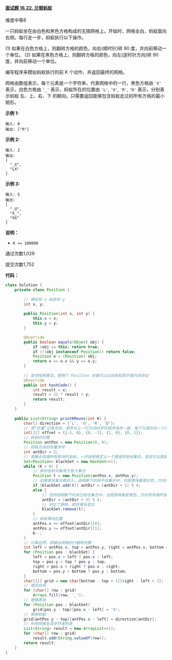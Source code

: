 #### [面试题 16.22. 兰顿蚂蚁](https://leetcode-cn.com/problems/langtons-ant-lcci/)

难度中等8

一只蚂蚁坐在由白色和黑色方格构成的无限网格上。开始时，网格全白，蚂蚁面向右侧。每行走一步，蚂蚁执行以下操作。

(1) 如果在白色方格上，则翻转方格的颜色，向右(顺时针)转 90 度，并向前移动一个单位。
(2) 如果在黑色方格上，则翻转方格的颜色，向左(逆时针方向)转 90 度，并向前移动一个单位。

编写程序来模拟蚂蚁执行的前 K 个动作，并返回最终的网格。

网格由数组表示，每个元素是一个字符串，代表网格中的一行，黑色方格由 `'X'` 表示，白色方格由 `'_'` 表示，蚂蚁所在的位置由 `'L'`, `'U'`, `'R'`, `'D'` 表示，分别表示蚂蚁 左、上、右、下 的朝向。只需要返回能够包含蚂蚁走过的所有方格的最小矩形。

**示例 1:**

```
输入: 0
输出: ["R"]
```

**示例 2:**

```
输入: 2
输出:
[
  "_X",
  "LX"
]
```

**示例 3:**

```
输入: 5
输出:
[
  "_U",
  "X_",
  "XX"
]
```

**说明：**

- `K <= 100000`

通过次数1,029

提交次数1,752



**代码：**

```java
class Solution {
    private class Position {
        
        // 横坐标 x 纵坐标 y
        int x, y;
        
        public Position(int x, int y) {
            this.x = x;
            this.y = y;
        }

        @Override
        public boolean equals(Object obj) {
            if (obj == this) return true;
            if (!(obj instanceof Position)) return false;
            Position o = (Position) obj;
            return x == o.x && y == o.y;
        }
        
        // 改写哈希算法，使两个 Position 对象可以比较坐标而不是内存地址
        @Override
        public int hashCode() {
            int result = x;
            result = 31 * result + y;
            return result;
        }
    }
    
    public List<String> printKMoves(int K) {
        char[] direction = {'L', 'U', 'R', 'D'};
        // 用“向量”记录方向，顺序与上一行方向的字符顺序保持一致，每个元素的后一个元素都是可以90°向右变换得到的
        int[][] offset = {{-1, 0}, {0, -1}, {1, 0}, {0, 1}};
        // 蚂蚁的位置
        Position antPos = new Position(0, 0);
        // 蚂蚁方向的向量序号
        int antDir = 2;
        // 用集合存储所有黑块的坐标，一开始想再定义一个路径的坐标集合，发现可以直接用黑块+蚂蚁位置也能过
        Set<Position> blackSet = new HashSet<>();
        while (K > 0) {
            // 新的坐标对象用于放入集合
            Position t = new Position(antPos.x, antPos.y);
            // 如果黑块集合能存入，说明脚下的块不在集合中，也就意味着是白色，方向序号循环自增1
            if (blackSet.add(t)) antDir = (antDir + 1) % 4;
            else {
                // 否则说明脚下的块已经在集合中，也就意味着是黑色，方向序号循环自增3，相当于自减1，但是Math.floorMod取模可能消耗大？用+3替代
                antDir = (antDir + 3) % 4;
                // 别忘了删除，即将黑块变白
                blackSet.remove(t);
            }
            // 蚂蚁移动位置
            antPos.x += offset[antDir][0];
            antPos.y += offset[antDir][1];
            K--;
        }
        // 计算边界，即输出网格的行数和列数
        int left = antPos.x, top = antPos.y, right = antPos.x, bottom = antPos.y;
        for (Position pos : blackSet) {
            left = pos.x < left ? pos.x : left;
            top = pos.y < top ? pos.y : top;
            right = pos.x > right ? pos.x : right;
            bottom = pos.y > bottom ? pos.y : bottom;
        }
        char[][] grid = new char[bottom - top + 1][right - left + 1];
        // 填充白块
        for (char[] row : grid)
            Arrays.fill(row, '_');
        // 替换黑块
        for (Position pos : blackSet)
            grid[pos.y - top][pos.x - left] = 'X';
        // 替换蚂蚁
        grid[antPos.y - top][antPos.x - left] = direction[antDir];
        // 利用网格生成字符串列表
        List<String> result = new ArrayList<>();
        for (char[] row : grid)
            result.add(String.valueOf(row));
        return result;
    }
}
```

